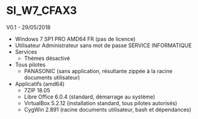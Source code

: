 # SI_W7_CFAX3
V0.1 - 29/05/2018
  - Windows 7 SP1 PRO AMD64 FR (pas de licence)
  - Utilisateur Administrateur sans mot de passe SERVICE INFORMATIQUE
  - Services
    - Thèmes désactivé
  - Tous pilotes
    - PANASONIC (sans application, résultante zippée à la racine documents utilisateur)
  - Applicatifs (amd64)
     - 7ZIP 18.05
     - Libre Office 6.0.4 (standard, démarrage au système)
     - VirtualBox 5.2.12 (installation standard, tous pilotes autorisés)
     - CygWin 2.891 (racine documents utilisateur, bash et dépendances)
     

